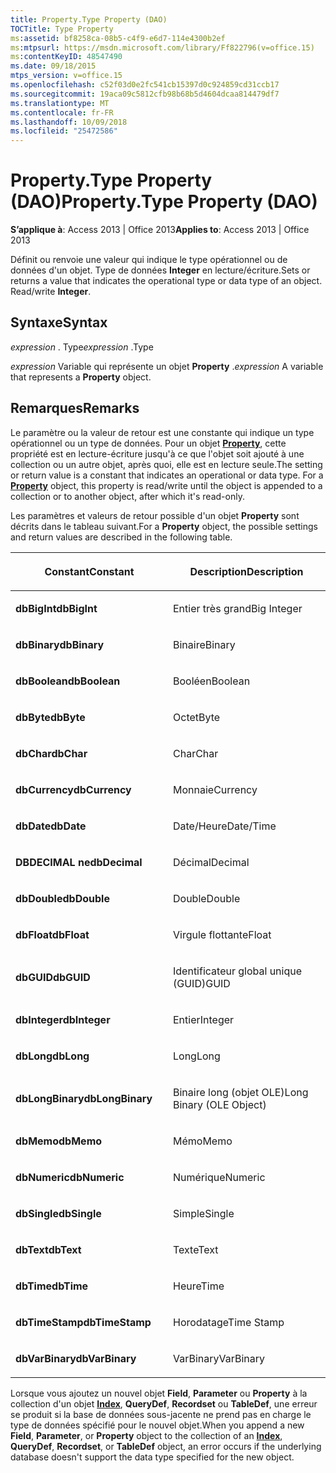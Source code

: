 ```yaml
---
title: Property.Type Property (DAO)
TOCTitle: Type Property
ms:assetid: bf8258ca-08b5-c4f9-e6d7-114e4300b2ef
ms:mtpsurl: https://msdn.microsoft.com/library/Ff822796(v=office.15)
ms:contentKeyID: 48547490
ms.date: 09/18/2015
mtps_version: v=office.15
ms.openlocfilehash: c52f03d0e2fc541cb15397d0c924859cd31ccb17
ms.sourcegitcommit: 19aca09c5812cfb98b68b5d4604dcaa814479df7
ms.translationtype: MT
ms.contentlocale: fr-FR
ms.lasthandoff: 10/09/2018
ms.locfileid: "25472586"
---
```

# <a name="propertytype-property-dao"></a><span data-ttu-id="1b738-102">Property.Type Property (DAO)</span><span class="sxs-lookup"><span data-stu-id="1b738-102">Property.Type Property (DAO)</span></span>


<span data-ttu-id="1b738-103">**S’applique à**: Access 2013 | Office 2013</span><span class="sxs-lookup"><span data-stu-id="1b738-103">**Applies to**: Access 2013 | Office 2013</span></span>

<span data-ttu-id="1b738-p101">Définit ou renvoie une valeur qui indique le type opérationnel ou de données d'un objet. Type de données **Integer** en lecture/écriture.</span><span class="sxs-lookup"><span data-stu-id="1b738-p101">Sets or returns a value that indicates the operational type or data type of an object. Read/write **Integer**.</span></span>

## <a name="syntax"></a><span data-ttu-id="1b738-106">Syntaxe</span><span class="sxs-lookup"><span data-stu-id="1b738-106">Syntax</span></span>

<span data-ttu-id="1b738-107">*expression* . Type</span><span class="sxs-lookup"><span data-stu-id="1b738-107">*expression* .Type</span></span>

<span data-ttu-id="1b738-108">*expression* Variable qui représente un objet **Property** .</span><span class="sxs-lookup"><span data-stu-id="1b738-108">*expression* A variable that represents a **Property** object.</span></span>

## <a name="remarks"></a><span data-ttu-id="1b738-109">Remarques</span><span class="sxs-lookup"><span data-stu-id="1b738-109">Remarks</span></span>

<span data-ttu-id="1b738-p102">Le paramètre ou la valeur de retour est une constante qui indique un type opérationnel ou un type de données. Pour un objet **[Property](property-object-dao.md)**, cette propriété est en lecture-écriture jusqu'à ce que l'objet soit ajouté à une collection ou un autre objet, après quoi, elle est en lecture seule.</span><span class="sxs-lookup"><span data-stu-id="1b738-p102">The setting or return value is a constant that indicates an operational or data type. For a **[Property](property-object-dao.md)** object, this property is read/write until the object is appended to a collection or to another object, after which it's read-only.</span></span>

<span data-ttu-id="1b738-112">Les paramètres et valeurs de retour possible d'un objet **Property** sont décrits dans le tableau suivant.</span><span class="sxs-lookup"><span data-stu-id="1b738-112">For a **Property** object, the possible settings and return values are described in the following table.</span></span>

<table>
<colgroup>
<col style="width: 50%" />
<col style="width: 50%" />
</colgroup>
<thead>
<tr class="header">
<th><p><span data-ttu-id="1b738-113">Constant</span><span class="sxs-lookup"><span data-stu-id="1b738-113">Constant</span></span></p></th>
<th><p><span data-ttu-id="1b738-114">Description</span><span class="sxs-lookup"><span data-stu-id="1b738-114">Description</span></span></p></th>
</tr>
</thead>
<tbody>
<tr class="odd">
<td><p><span data-ttu-id="1b738-115"><strong>dbBigInt</strong></span><span class="sxs-lookup"><span data-stu-id="1b738-115"><strong>dbBigInt</strong></span></span></p></td>
<td><p><span data-ttu-id="1b738-116">Entier très grand</span><span class="sxs-lookup"><span data-stu-id="1b738-116">Big Integer</span></span></p></td>
</tr>
<tr class="even">
<td><p><span data-ttu-id="1b738-117"><strong>dbBinary</strong></span><span class="sxs-lookup"><span data-stu-id="1b738-117"><strong>dbBinary</strong></span></span></p></td>
<td><p><span data-ttu-id="1b738-118">Binaire</span><span class="sxs-lookup"><span data-stu-id="1b738-118">Binary</span></span></p></td>
</tr>
<tr class="odd">
<td><p><span data-ttu-id="1b738-119"><strong>dbBoolean</strong></span><span class="sxs-lookup"><span data-stu-id="1b738-119"><strong>dbBoolean</strong></span></span></p></td>
<td><p><span data-ttu-id="1b738-120">Booléen</span><span class="sxs-lookup"><span data-stu-id="1b738-120">Boolean</span></span></p></td>
</tr>
<tr class="even">
<td><p><span data-ttu-id="1b738-121"><strong>dbByte</strong></span><span class="sxs-lookup"><span data-stu-id="1b738-121"><strong>dbByte</strong></span></span></p></td>
<td><p><span data-ttu-id="1b738-122">Octet</span><span class="sxs-lookup"><span data-stu-id="1b738-122">Byte</span></span></p></td>
</tr>
<tr class="odd">
<td><p><span data-ttu-id="1b738-123"><strong>dbChar</strong></span><span class="sxs-lookup"><span data-stu-id="1b738-123"><strong>dbChar</strong></span></span></p></td>
<td><p><span data-ttu-id="1b738-124">Char</span><span class="sxs-lookup"><span data-stu-id="1b738-124">Char</span></span></p></td>
</tr>
<tr class="even">
<td><p><span data-ttu-id="1b738-125"><strong>dbCurrency</strong></span><span class="sxs-lookup"><span data-stu-id="1b738-125"><strong>dbCurrency</strong></span></span></p></td>
<td><p><span data-ttu-id="1b738-126">Monnaie</span><span class="sxs-lookup"><span data-stu-id="1b738-126">Currency</span></span></p></td>
</tr>
<tr class="odd">
<td><p><span data-ttu-id="1b738-127"><strong>dbDate</strong></span><span class="sxs-lookup"><span data-stu-id="1b738-127"><strong>dbDate</strong></span></span></p></td>
<td><p><span data-ttu-id="1b738-128">Date/Heure</span><span class="sxs-lookup"><span data-stu-id="1b738-128">Date/Time</span></span></p></td>
</tr>
<tr class="even">
<td><p><span data-ttu-id="1b738-129"><strong>DBDECIMAL ne</strong></span><span class="sxs-lookup"><span data-stu-id="1b738-129"><strong>dbDecimal</strong></span></span></p></td>
<td><p><span data-ttu-id="1b738-130">Décimal</span><span class="sxs-lookup"><span data-stu-id="1b738-130">Decimal</span></span></p></td>
</tr>
<tr class="odd">
<td><p><span data-ttu-id="1b738-131"><strong>dbDouble</strong></span><span class="sxs-lookup"><span data-stu-id="1b738-131"><strong>dbDouble</strong></span></span></p></td>
<td><p><span data-ttu-id="1b738-132">Double</span><span class="sxs-lookup"><span data-stu-id="1b738-132">Double</span></span></p></td>
</tr>
<tr class="even">
<td><p><span data-ttu-id="1b738-133"><strong>dbFloat</strong></span><span class="sxs-lookup"><span data-stu-id="1b738-133"><strong>dbFloat</strong></span></span></p></td>
<td><p><span data-ttu-id="1b738-134">Virgule flottante</span><span class="sxs-lookup"><span data-stu-id="1b738-134">Float</span></span></p></td>
</tr>
<tr class="odd">
<td><p><span data-ttu-id="1b738-135"><strong>dbGUID</strong></span><span class="sxs-lookup"><span data-stu-id="1b738-135"><strong>dbGUID</strong></span></span></p></td>
<td><p><span data-ttu-id="1b738-136">Identificateur global unique (GUID)</span><span class="sxs-lookup"><span data-stu-id="1b738-136">GUID</span></span></p></td>
</tr>
<tr class="even">
<td><p><span data-ttu-id="1b738-137"><strong>dbInteger</strong></span><span class="sxs-lookup"><span data-stu-id="1b738-137"><strong>dbInteger</strong></span></span></p></td>
<td><p><span data-ttu-id="1b738-138">Entier</span><span class="sxs-lookup"><span data-stu-id="1b738-138">Integer</span></span></p></td>
</tr>
<tr class="odd">
<td><p><span data-ttu-id="1b738-139"><strong>dbLong</strong></span><span class="sxs-lookup"><span data-stu-id="1b738-139"><strong>dbLong</strong></span></span></p></td>
<td><p><span data-ttu-id="1b738-140">Long</span><span class="sxs-lookup"><span data-stu-id="1b738-140">Long</span></span></p></td>
</tr>
<tr class="even">
<td><p><span data-ttu-id="1b738-141"><strong>dbLongBinary</strong></span><span class="sxs-lookup"><span data-stu-id="1b738-141"><strong>dbLongBinary</strong></span></span></p></td>
<td><p><span data-ttu-id="1b738-142">Binaire long (objet OLE)</span><span class="sxs-lookup"><span data-stu-id="1b738-142">Long Binary (OLE Object)</span></span></p></td>
</tr>
<tr class="odd">
<td><p><span data-ttu-id="1b738-143"><strong>dbMemo</strong></span><span class="sxs-lookup"><span data-stu-id="1b738-143"><strong>dbMemo</strong></span></span></p></td>
<td><p><span data-ttu-id="1b738-144">Mémo</span><span class="sxs-lookup"><span data-stu-id="1b738-144">Memo</span></span></p></td>
</tr>
<tr class="even">
<td><p><span data-ttu-id="1b738-145"><strong>dbNumeric</strong></span><span class="sxs-lookup"><span data-stu-id="1b738-145"><strong>dbNumeric</strong></span></span></p></td>
<td><p><span data-ttu-id="1b738-146">Numérique</span><span class="sxs-lookup"><span data-stu-id="1b738-146">Numeric</span></span></p></td>
</tr>
<tr class="odd">
<td><p><span data-ttu-id="1b738-147"><strong>dbSingle</strong></span><span class="sxs-lookup"><span data-stu-id="1b738-147"><strong>dbSingle</strong></span></span></p></td>
<td><p><span data-ttu-id="1b738-148">Simple</span><span class="sxs-lookup"><span data-stu-id="1b738-148">Single</span></span></p></td>
</tr>
<tr class="even">
<td><p><span data-ttu-id="1b738-149"><strong>dbText</strong></span><span class="sxs-lookup"><span data-stu-id="1b738-149"><strong>dbText</strong></span></span></p></td>
<td><p><span data-ttu-id="1b738-150">Texte</span><span class="sxs-lookup"><span data-stu-id="1b738-150">Text</span></span></p></td>
</tr>
<tr class="odd">
<td><p><span data-ttu-id="1b738-151"><strong>dbTime</strong></span><span class="sxs-lookup"><span data-stu-id="1b738-151"><strong>dbTime</strong></span></span></p></td>
<td><p><span data-ttu-id="1b738-152">Heure</span><span class="sxs-lookup"><span data-stu-id="1b738-152">Time</span></span></p></td>
</tr>
<tr class="even">
<td><p><span data-ttu-id="1b738-153"><strong>dbTimeStamp</strong></span><span class="sxs-lookup"><span data-stu-id="1b738-153"><strong>dbTimeStamp</strong></span></span></p></td>
<td><p><span data-ttu-id="1b738-154">Horodatage</span><span class="sxs-lookup"><span data-stu-id="1b738-154">Time Stamp</span></span></p></td>
</tr>
<tr class="odd">
<td><p><span data-ttu-id="1b738-155"><strong>dbVarBinary</strong></span><span class="sxs-lookup"><span data-stu-id="1b738-155"><strong>dbVarBinary</strong></span></span></p></td>
<td><p><span data-ttu-id="1b738-156">VarBinary</span><span class="sxs-lookup"><span data-stu-id="1b738-156">VarBinary</span></span></p></td>
</tr>
</tbody>
</table>


<span data-ttu-id="1b738-157">Lorsque vous ajoutez un nouvel objet **Field**, **Parameter** ou **Property** à la collection d'un objet **[Index](index-object-dao.md)**, **QueryDef**, **Recordset** ou **TableDef**, une erreur se produit si la base de données sous-jacente ne prend pas en charge le type de données spécifié pour le nouvel objet.</span><span class="sxs-lookup"><span data-stu-id="1b738-157">When you append a new **Field**, **Parameter**, or **Property** object to the collection of an **[Index](index-object-dao.md)**, **QueryDef**, **Recordset**, or **TableDef** object, an error occurs if the underlying database doesn't support the data type specified for the new object.</span></span>

